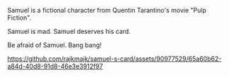 Samuel is a fictional character from Quentin Tarantino's movie "Pulp Fiction".

Samuel is mad. Samuel deserves his card.

Be afraid of Samuel. Bang bang!

https://github.com/rajkmajk/samuel-s-card/assets/90977529/65a60b62-a84d-40d8-91d8-46e3e3912f97

